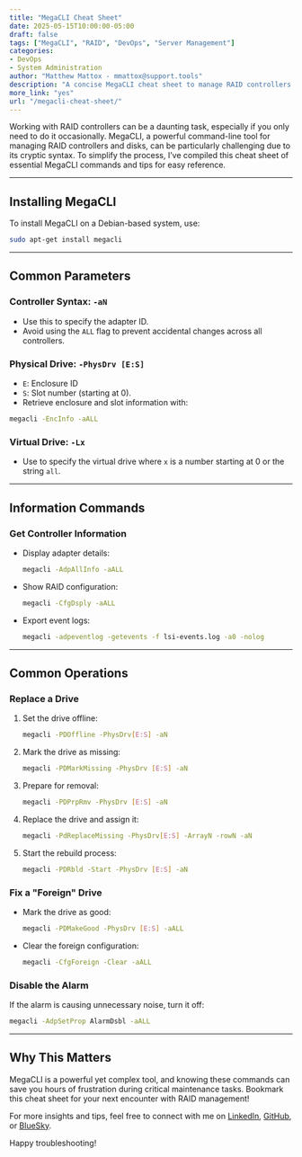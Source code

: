 ```yaml
---
title: "MegaCLI Cheat Sheet"
date: 2025-05-15T10:00:00-05:00
draft: false
tags: ["MegaCLI", "RAID", "DevOps", "Server Management"]
categories:
- DevOps
- System Administration
author: "Matthew Mattox - mmattox@support.tools"
description: "A concise MegaCLI cheat sheet to manage RAID controllers and disks efficiently with common commands and practical examples."
more_link: "yes"
url: "/megacli-cheat-sheet/"
---
```


Working with RAID controllers can be a daunting task, especially if you only need to do it occasionally. MegaCLI, a powerful command-line tool for managing RAID controllers and disks, can be particularly challenging due to its cryptic syntax. To simplify the process, I’ve compiled this cheat sheet of essential MegaCLI commands and tips for easy reference.

<!--more-->

---

## Installing MegaCLI  

To install MegaCLI on a Debian-based system, use:  

```bash
sudo apt-get install megacli
```

---

## Common Parameters  

### Controller Syntax: `-aN`  
- Use this to specify the adapter ID.  
- Avoid using the `ALL` flag to prevent accidental changes across all controllers.

### Physical Drive: `-PhysDrv [E:S]`  
- `E`: Enclosure ID  
- `S`: Slot number (starting at 0).  
- Retrieve enclosure and slot information with:  

```bash
megacli -EncInfo -aALL
```

### Virtual Drive: `-Lx`  
- Use to specify the virtual drive where `x` is a number starting at 0 or the string `all`.

---

## Information Commands  

### Get Controller Information  

- Display adapter details:  
  ```bash
  megacli -AdpAllInfo -aALL
  ```  
- Show RAID configuration:  
  ```bash
  megacli -CfgDsply -aALL
  ```  
- Export event logs:  
  ```bash
  megacli -adpeventlog -getevents -f lsi-events.log -a0 -nolog
  ```

---

## Common Operations  

### Replace a Drive  

1. Set the drive offline:  
   ```bash
   megacli -PDOffline -PhysDrv[E:S] -aN
   ```
2. Mark the drive as missing:  
   ```bash
   megacli -PDMarkMissing -PhysDrv [E:S] -aN
   ```
3. Prepare for removal:  
   ```bash
   megacli -PDPrpRmv -PhysDrv [E:S] -aN
   ```
4. Replace the drive and assign it:  
   ```bash
   megacli -PdReplaceMissing -PhysDrv[E:S] -ArrayN -rowN -aN
   ```
5. Start the rebuild process:  
   ```bash
   megacli -PDRbld -Start -PhysDrv [E:S] -aN
   ```

### Fix a "Foreign" Drive  

- Mark the drive as good:  
  ```bash
  megacli -PDMakeGood -PhysDrv [E:S] -aALL
  ```  
- Clear the foreign configuration:  
  ```bash
  megacli -CfgForeign -Clear -aALL
  ```

### Disable the Alarm  

If the alarm is causing unnecessary noise, turn it off:  

```bash
megacli -AdpSetProp AlarmDsbl -aALL
```

---

## Why This Matters  

MegaCLI is a powerful yet complex tool, and knowing these commands can save you hours of frustration during critical maintenance tasks. Bookmark this cheat sheet for your next encounter with RAID management!

For more insights and tips, feel free to connect with me on [LinkedIn](https://www.linkedin.com/in/matthewmattox/), [GitHub](https://github.com/mattmattox), or [BlueSky](https://bsky.app/profile/cube8021.bsky.social).  

Happy troubleshooting!
